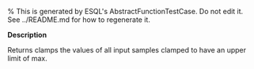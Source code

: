 % This is generated by ESQL's AbstractFunctionTestCase. Do not edit it. See ../README.md for how to regenerate it.

**Description**

Returns clamps the values of all input samples clamped to have an upper limit of max.

